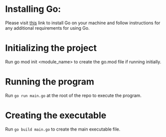 # Installing Go:

Please visit [this](https://go.dev/doc/install) link to install Go on your machine and follow instructions for any additional
requirements for using Go.

# Initializing the project

Run go mod init <module_name> to create the go.mod file if running initially.

# Running the program

Run `go run main.go` at the root of the repo to execute the program.

# Creating the executable

Run `go build main.go` to create the main executable file.